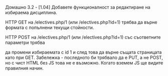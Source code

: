 Домашно 3.2 - [1.04]
Добавете функционалност за редактиране на избираема дисциплина.

HTTP GET на /electives.php/1 (или /electives.php?id=1) трябва да върне формата с попълнени текущи стойности.

HTTP POST на /electives.php/1  (или /electives.php?id=1) със съответните параметри трябва 

да промени избираемата с id 1 
и след това да върне същата страницата като при GET.
Забележка - последното би трябвало да е PUT, а не POST, но с чист HTML без JS това не е възможно. Когато вземем JS ще видите правилния начин.